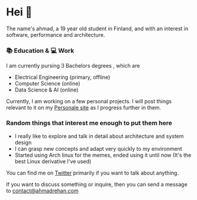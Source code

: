 # Hei 👋

The name's ahmad, a 19 year old student in Finland, and with an interest in software, performance and architecture.

### 📚 Education & 💻 Work

I am currently pursing 3 Bachelors degrees , which are
  - Electrical Engineering (primary, offline)
  - Computer Science (online)
  - Data Science & AI (online)

Currently, I am working on a few personal projects. I will post things relevant to it on my [Personale site](https://ahmadrehan.com) as I progress further in them.

### Random things that interest me enough to put them here

- I really like to explore and talk in detail about architecture and system design
- I can grasp new concepts and adapt very quickly to my environment
- Started using Arch linux for the memes, ended using it until now (It's the best Linux derivative I've used)

You can find me on [Twitter](https://twitter.com/0x00ahmad) primarily if you want to talk about anything.

If you want to discuss something or inquire, then you can send a message to contact@ahmadrehan.com

<!-- This is a comment... yes -->
